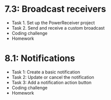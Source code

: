 # 7.3: Broadcast receivers

* Task 1. Set up the PowerReceiver project 
* Task 2. Send and receive a custom broadcast 
* Coding challenge 
* Homework 
# 8.1: Notifications

* Task 1: Create a basic notification 
* Task 2: Update or cancel the notification 
* Task 3: Add a notification action button 
* Coding challenge 
* Homework 

